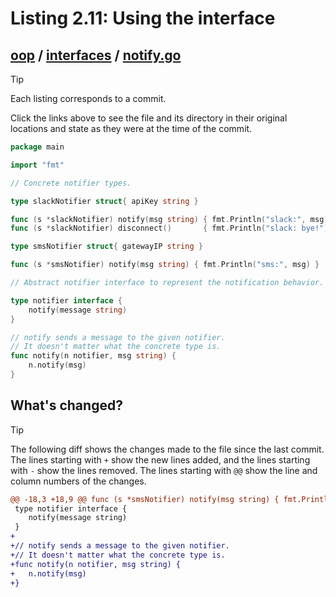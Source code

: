 # Listing 2.11: Using the interface

## [oop](https://github.com/inancgumus/gobyexample/blob/08dcd85b1002f54fdc9f503475eb8a87d5260955/oop) / [interfaces](https://github.com/inancgumus/gobyexample/blob/08dcd85b1002f54fdc9f503475eb8a87d5260955/oop/interfaces) / [notify.go](https://github.com/inancgumus/gobyexample/blob/08dcd85b1002f54fdc9f503475eb8a87d5260955/oop/interfaces/notify.go)

> [!TIP]
> Each listing corresponds to a commit.
>
> Click the links above to see the file and its directory in their original locations and state as they were at the time of the commit.

```go
package main

import "fmt"

// Concrete notifier types.

type slackNotifier struct{ apiKey string }

func (s *slackNotifier) notify(msg string) { fmt.Println("slack:", msg) }
func (s *slackNotifier) disconnect()       { fmt.Println("slack: bye!") }

type smsNotifier struct{ gatewayIP string }

func (s *smsNotifier) notify(msg string) { fmt.Println("sms:", msg) }

// Abstract notifier interface to represent the notification behavior.

type notifier interface {
	notify(message string)
}

// notify sends a message to the given notifier.
// It doesn't matter what the concrete type is.
func notify(n notifier, msg string) {
	n.notify(msg)
}
```

## What's changed?

> [!TIP]
> The following diff shows the changes made to the file since the last commit.
> The lines starting with `+` show the new lines added, and the lines starting with `-` show the lines removed.
> The lines starting with `@@` show the line and column numbers of the changes.

```diff
@@ -18,3 +18,9 @@ func (s *smsNotifier) notify(msg string) { fmt.Println("sms:", msg) }
 type notifier interface {
 	notify(message string)
 }
+
+// notify sends a message to the given notifier.
+// It doesn't matter what the concrete type is.
+func notify(n notifier, msg string) {
+	n.notify(msg)
+}
```

